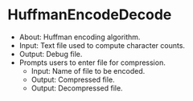 # HuffmanEncodeDecode

<ul>
  <li> About: Huffman encoding algorithm. </li>
  <li> Input: Text file used to compute character counts. </li>
  <li> Output: Debug file.
  <li> Prompts users to enter file for compression.
    <ul>
      <li> Input: Name of file to be encoded. </li>
      <li> Output: Compressed file. </li>
      <li> Output: Decompressed file. </li>
    </ul>
</ul>
